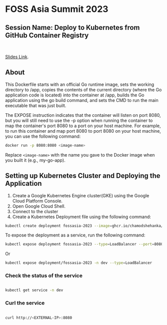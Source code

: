 # FOSS Asia Summit 2023
## Session Name: Deploy to Kubernetes from GitHub Container Registry
<br/>

[Slides Link](https://github.com/chamodshehanka/fossasia-summit-2023/blob/main/docs/Deploy%20to%20Kubernetes%20from%20GHCR.pdf).

## About

This Dockerfile starts with an official Go runtime image, sets the working directory to /app, copies the contents of the current directory (where the Go application code is located) into the container at /app, builds the Go application using the go build command, and sets the CMD to run the main executable that was just built.

The EXPOSE instruction indicates that the container will listen on port 8080, but you will still need to use the -p option when running the container to map the container's port 8080 to a port on your host machine. For example, to run this container and map port 8080 to port 8080 on your host machine, you can use the following command:

```bash
docker run -p 8080:8080 <image-name>
```

Replace `<image-name>` with the name you gave to the Docker image when you built it (e.g., my-go-app).



## Setting up Kubernetes Cluster and Deploying the Application
1. Create a Google Kubernetes Engine cluster(GKE) using the Google Cloud Platform Console.
2. Open Google Cloud Shell.
3. Connect to the cluster
4. Create a Kubernetes Deployment file using the following command:

```bash
kubectl create deployment fossasia-2023 --image=ghcr.io/chamodshehanka/fossasia-summit-2023:latest --port=8080 -n dev
```

To expose the deployment as a service, run the following command:

```bash
kubectl expose deployment fossasia-2023 --type=LoadBalancer --port=8080 --target-port=8080 -n dev
```

Or 

```bash
kubectl expose deployment/fossasia-2023 -n dev --type=LoadBalancer
```

### Check the status of the service

```bash

kubectl get service -n dev

```

### Curl the service

```bash

curl http://<EXTERNAL-IP>:8080

```
